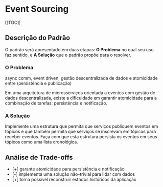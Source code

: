 # Event Sourcing

[[TOC]]

## Descrição do Padrão

O padrão será apresentado em duas etapas: **O Problema** no qual seu uso faz sentido, e **A Solução** que o padrão propõe para o resolver.

### O Problema

async comm, event driven, gestão descentralizada de dados e atomicidade entre (persistência e publicação)

Em uma arquitetura de microsserviços orientada a eventos com gestão de dados descentralizada, existe a dificuldade em garantir atomicidade para a combinação de tarefas: persistência e notificação.

### A Solução

Implemente uma estrutura que permita que serviços publiquem eventos em tópicos e que também permita que serviços se inscrevam em tópicos para receber eventos. Faça com que esta estrutura persista os eventos em seus tópicos como uma lista cronológica.

## Análise de Trade-offs

  - [+] garante atomicidade para persistência e notificação
  - [-] implementa uma solução não-trivial para lidar com dados
  - [+] torna possível reconstruir estados históricos da aplicação
